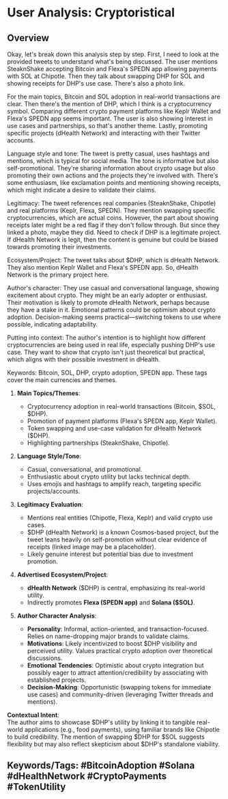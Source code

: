 # User Analysis: Cryptoristical

## Overview

<think>
Okay, let's break down this analysis step by step. First, I need to look at the provided tweets to understand what's being discussed. The user mentions SteaknShake accepting Bitcoin and Flexa's SPEDN app allowing payments with SOL at Chipotle. Then they talk about swapping DHP for SOL and showing receipts for DHP's use case. There's also a photo link.

For the main topics, Bitcoin and SOL adoption in real-world transactions are clear. Then there's the mention of DHP, which I think is a cryptocurrency symbol. Comparing different crypto payment platforms like Keplr Wallet and Flexa's SPEDN app seems important. The user is also showing interest in use cases and partnerships, so that's another theme. Lastly, promoting specific projects (dHealth Network) and interacting with their Twitter accounts.

Language style and tone: The tweet is pretty casual, uses hashtags and mentions, which is typical for social media. The tone is informative but also self-promotional. They're sharing information about crypto usage but also promoting their own actions and the projects they're involved with. There's some enthusiasm, like exclamation points and mentioning showing receipts, which might indicate a desire to validate their claims.

Legitimacy: The tweet references real companies (SteaknShake, Chipotle) and real platforms (Keplr, Flexa, SPEDN). They mention swapping specific cryptocurrencies, which are actual coins. However, the part about showing receipts later might be a red flag if they don't follow through. But since they linked a photo, maybe they did. Need to check if DHP is a legitimate project. If dHealth Network is legit, then the content is genuine but could be biased towards promoting their investments.

Ecosystem/Project: The tweet talks about $DHP, which is dHealth Network. They also mention Keplr Wallet and Flexa's SPEDN app. So, dHealth Network is the primary project here.

Author's character: They use casual and conversational language, showing excitement about crypto. They might be an early adopter or enthusiast. Their motivation is likely to promote dHealth Network, perhaps because they have a stake in it. Emotional patterns could be optimism about crypto adoption. Decision-making seems practical—switching tokens to use where possible, indicating adaptability.

Putting into context: The author's intention is to highlight how different cryptocurrencies are being used in real life, especially pushing DHP's use case. They want to show that crypto isn't just theoretical but practical, which aligns with their possible investment in dHealth.

Keywords: Bitcoin, SOL, DHP, crypto adoption, SPEDN app. These tags cover the main currencies and themes.
</think>

1. **Main Topics/Themes**:  
   - Cryptocurrency adoption in real-world transactions (Bitcoin, $SOL, $DHP).  
   - Promotion of payment platforms (Flexa's SPEDN app, Keplr Wallet).  
   - Token swapping and use-case validation for dHealth Network ($DHP).  
   - Highlighting partnerships (SteaknShake, Chipotle).  

2. **Language Style/Tone**:  
   - Casual, conversational, and promotional.  
   - Enthusiastic about crypto utility but lacks technical depth.  
   - Uses emojis and hashtags to amplify reach, targeting specific projects/accounts.  

3. **Legitimacy Evaluation**:  
   - Mentions real entities (Chipotle, Flexa, Keplr) and valid crypto use cases.  
   - $DHP (dHealth Network) is a known Cosmos-based project, but the tweet leans heavily on self-promotion without clear evidence of receipts (linked image may be a placeholder).  
   - Likely genuine interest but potential bias due to investment promotion.  

4. **Advertised Ecosystem/Project**:  
   - **dHealth Network** ($DHP) is central, emphasizing its real-world utility.  
   - Indirectly promotes **Flexa (SPEDN app)** and **Solana ($SOL)**.  

5. **Author Character Analysis**:  
   - **Personality**: Informal, action-oriented, and transaction-focused. Relies on name-dropping major brands to validate claims.  
   - **Motivations**: Likely incentivized to boost $DHP visibility and perceived utility. Values practical crypto adoption over theoretical discussions.  
   - **Emotional Tendencies**: Optimistic about crypto integration but possibly eager to attract attention/credibility by associating with established projects.  
   - **Decision-Making**: Opportunistic (swapping tokens for immediate use cases) and community-driven (leveraging Twitter threads and mentions).  

**Contextual Intent**:  
The author aims to showcase $DHP's utility by linking it to tangible real-world applications (e.g., food payments), using familiar brands like Chipotle to build credibility. The mention of swapping $DHP for $SOL suggests flexibility but may also reflect skepticism about $DHP's standalone viability.  

**Keywords/Tags**: #BitcoinAdoption #Solana #dHealthNetwork #CryptoPayments #TokenUtility
---
